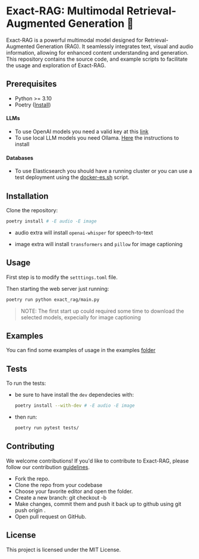 # Exact-RAG: Multimodal Retrieval-Augmented Generation :dart:

Exact-RAG is a powerful multimodal model designed for Retrieval-Augmented Generation (RAG). It seamlessly integrates text, visual and audio information, allowing for enhanced content understanding and generation. This repository contains the source code, and example scripts to facilitate the usage and exploration of Exact-RAG.

## Prerequisites

* Python >= 3.10
* Poetry ([Install](https://python-poetry.org/docs/))

#### LLMs
* To use OpenAI models you need a valid key at this [link](https://platform.openai.com/api-key)
* To use local LLM models you need Ollama. [Here](https://ollama.ai/download) the instructions to install

#### Databases
* To use Elasticsearch you should have a running cluster or you can use a test deployment using the [docker-es.sh](./scripts/docker-es.sh) script.


## Installation

Clone the repository:

```bash
poetry install # -E audio -E image
```

* audio extra will install `openai-whisper` for speech-to-text

* image extra will install `transformers` and `pillow` for image captioning

## Usage

First step is to modify the `setttings.toml` file.

Then starting the web server just running:

```bash
poetry run python exact_rag/main.py
```

> NOTE: The first start up could required some time to download the selected models, expecially for image captioning


## Examples

You can find some examples of usage in the examples [folder](./examples/)


## Tests

To run the tests:
* be sure to have install the `dev` dependecies with:
    ```bash
    poetry install --with-dev # -E audio -E image
    ```
* then run:
    ```bash
    poetry run pytest tests/
    ```

## Contributing

We welcome contributions! If you'd like to contribute to Exact-RAG, please follow our contribution [guidelines](CONTRIBUTING.md).


* Fork the repo.
* Clone the repo from your codebase
* Choose your favorite editor and open the folder.
* Create a new branch: git checkout -b  <branch-name>
* Make changes, commit them and push it back up to github using git  push origin <your-branch-name>.
* Open pull request on GitHub.


## License

This project is licensed under the MIT License.
